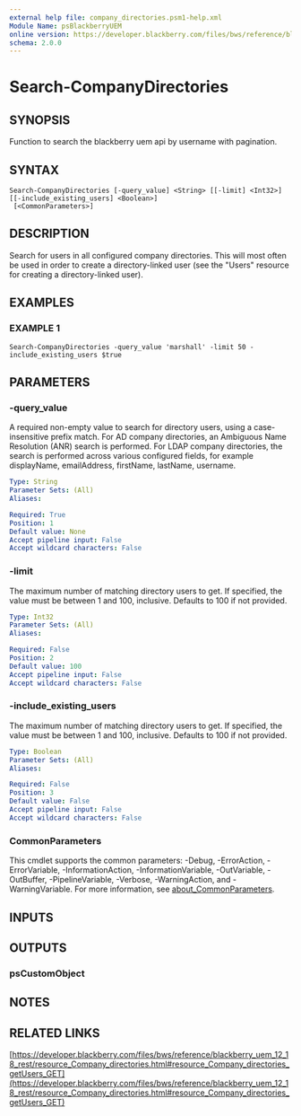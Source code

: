 ```yaml
---
external help file: company_directories.psm1-help.xml
Module Name: psBlackberryUEM
online version: https://developer.blackberry.com/files/bws/reference/blackberry_uem_12_18_rest/resource_Company_directories.html#resource_Company_directories_getUsers_GET
schema: 2.0.0
---
```


# Search-CompanyDirectories

## SYNOPSIS
Function to search the blackberry uem api by username with pagination.

## SYNTAX

```
Search-CompanyDirectories [-query_value] <String> [[-limit] <Int32>] [[-include_existing_users] <Boolean>]
 [<CommonParameters>]
```

## DESCRIPTION
Search for users in all configured company directories.
This will most 
often be used in order to create a directory-linked user (see the "Users" 
resource for creating a directory-linked user).

## EXAMPLES

### EXAMPLE 1
```
Search-CompanyDirectories -query_value 'marshall' -limit 50 -include_existing_users $true
```

## PARAMETERS

### -query_value
A required non-empty value to search for directory users, using a 
case-insensitive prefix match.
For AD company directories, an Ambiguous 
Name Resolution (ANR) search is performed.
For LDAP company directories, 
the search is performed across various configured fields, for example 
displayName, emailAddress, firstName, lastName, username.

```yaml
Type: String
Parameter Sets: (All)
Aliases:

Required: True
Position: 1
Default value: None
Accept pipeline input: False
Accept wildcard characters: False
```

### -limit
The maximum number of matching directory users to get. 
If specified, the value must be between 1 and 100, inclusive. 
Defaults to 100 if not provided.

```yaml
Type: Int32
Parameter Sets: (All)
Aliases:

Required: False
Position: 2
Default value: 100
Accept pipeline input: False
Accept wildcard characters: False
```

### -include_existing_users
The maximum number of matching directory users to get. 
If specified, the value must be between 1 and 100, inclusive. 
Defaults to 100 if not provided.

```yaml
Type: Boolean
Parameter Sets: (All)
Aliases:

Required: False
Position: 3
Default value: False
Accept pipeline input: False
Accept wildcard characters: False
```

### CommonParameters
This cmdlet supports the common parameters: -Debug, -ErrorAction, -ErrorVariable, -InformationAction, -InformationVariable, -OutVariable, -OutBuffer, -PipelineVariable, -Verbose, -WarningAction, and -WarningVariable. For more information, see [about_CommonParameters](http://go.microsoft.com/fwlink/?LinkID=113216).

## INPUTS

## OUTPUTS

### psCustomObject
## NOTES

## RELATED LINKS

[https://developer.blackberry.com/files/bws/reference/blackberry_uem_12_18_rest/resource_Company_directories.html#resource_Company_directories_getUsers_GET](https://developer.blackberry.com/files/bws/reference/blackberry_uem_12_18_rest/resource_Company_directories.html#resource_Company_directories_getUsers_GET)

